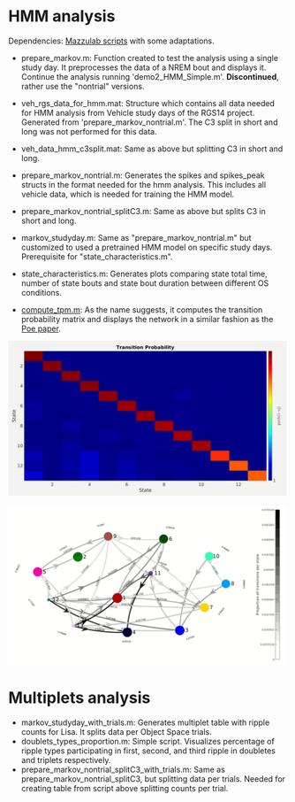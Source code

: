 # HMM analysis
Dependencies: [Mazzulab scripts](https://github.com/mazzulab/contamineuro_2019_spiking_net) with some adaptations.

- prepare_markov.m: Function created to test the analysis using a single study day. It preprocesses the data of a NREM bout and displays it. Continue the analysis running 'demo2_HMM_Simple.m'. __Discontinued__, rather use the "nontrial" versions. 

- veh_rgs_data_for_hmm.mat: Structure which contains all data needed for HMM analysis from Vehicle study days of the RGS14 project. Generated from 'prepare_markov_nontrial.m'. The C3 split in short and long was not performed for this data. 

- veh_data_hmm_c3split.mat: Same as above but splitting C3 in short and long. 

- prepare_markov_nontrial.m: Generates the spikes and spikes_peak structs in the format needed for the hmm analysis. This includes all vehicle data, which is needed for training the HMM model.
  
- prepare_markov_nontrial_splitC3.m: Same as above but splits C3 in short and long. 
  
- markov_studyday.m: Same as "prepare_markov_nontrial.m" but customized to used a pretrained HMM model on specific study days. Prerequisite for "state_characteristics.m".

- state_characteristics.m: Generates plots comparing state total time, number of state bouts and state bout duration between different OS conditions.
  
- [compute_tpm.m](https://github.com/genzellab/RGS14_clusters/blob/main/Adrian/compute_tpm.m): As the name suggests, it computes the transition probability matrix and displays the network in a similar fashion as the [Poe paper](https://doi.org/10.1073/pnas.212342711).  

<p align="center">
<img src="transition_prob.JPG" width="700">
</p>
<p align="center">
<img src="example_network.JPG" width="700">
</p>

# Multiplets analysis 
- markov_studyday_with_trials.m: Generates multiplet table with ripple counts for Lisa. It splits data per Object Space trials.
- doublets_types_proportion.m: Simple script. Visualizes percentage of ripple types participating in first, second, and third ripple in doubletes and triplets respectively. 
- prepare_markov_nontrial_splitC3_with_trials.m: Same as prepare_markov_nontrial_splitC3, but splitting data per trials. Needed for creating table from script above splitting counts per trial. 
